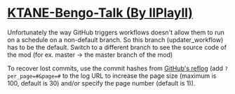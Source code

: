 # [KTANE-Bengo-Talk (By llPlayll)](https://github.com/llPlayll/KTANE-Bengo-Talk)

Unfortunately the way GitHub triggers workflows doesn't allow them to run on a schedule on a non-default branch. So this branch (updater_workflow) has to be the default. Switch to a different branch to see the source code of the mod (for ex. master -> the master branch of the mod)

To recover lost commits, use the commit hashes from [GitHub's reflog](https://api.github.com/repos/KtaneModules/KTANE-Bengo-Talk-llPlayll/events) (add `?per_page=#&page=#` to the log URL to increase the page size (maximum is 100, default is 30) and/or specify the page number (default is 1)).
